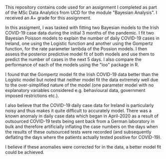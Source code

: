 This repository contains code used for an assignment I completed as part of the MSc Data Analytics from UCD for the module "Bayesian Analysis". I received an A+ grade for this assignment.

In this assigment, I was tasked with fitting two Bayesian models to the Irish COVID-19 case data during the initial 3 months of the pandemic. I fit two Bayesian Poisson models to explain the number of daily COVID-19 cases in Ireland, one using the Logistic function and another using the Gompertz function, for the rate parameter lambda of the Possion models. I then assess the posterior predictive model fit of both models and use them to predict the number of cases in the next 5 days. I also compare the performance of each of the models using the "loo" package in R.   

I found that the Gompertz model fit the Irish COVID-19 data better than the Logistic model but noted that neither model fit the data extremely well due to the over-simplified nature of the model (one parameter model with no explanatory variables considered e.g. behavioural data, government imposed restrictions etc.). 

I also believe that the COVID-19 daily case data for Ireland is particularly noisy and thus makes it quite difficult to accurately model. There was a known anomaly in daily case data which began in April-2020 as a result of outsourced COVID-19 tests being sent back from a German laboratory in bulk and therefore artificially inflating the case numbers on the days when the results of these outsourced tests were recorded (and subsequently deflating the days where the patients actually tested positive for COVID-19). 

I believe if these anomalies were corrected for in the data, a better model fit could be achieved.

